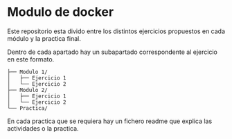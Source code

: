 # Modulo de docker
Este repositorio esta divido entre los distintos ejercicios propuestos en cada módulo y la practica final.

Dentro de cada apartado hay un subapartado correspondente al ejercicio en este formato.
```
├── Modulo 1/
│   ├── Ejercicio 1
│   └── Ejercicio 2
├── Modulo 2/
│   ├── Ejercicio 1
│   └── Ejercicio 2
└── Practica/
```
En cada practica que se requiera hay un fichero readme que explica las actividades o la practica.